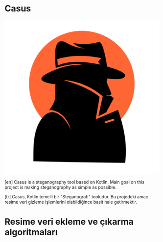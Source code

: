 # Casus

<p align="center">
  <img src="https://github.com/ch3xx/Casus/blob/main/src/main/resources/CasusLogoLauncher.png" alt="Casus"/>
</p>

[en] Casus is a steganography tool based on Kotlin. Main goal on this project is making steganography as simple as possible.

[tr] Casus, Kotlin temelli bir "Steganografi" tooludur. Bu projedeki amaç resime veri gizleme işlemlerini olabildiğince basit hale getirmektir.
 
# Resime veri ekleme ve çıkarma algoritmaları

